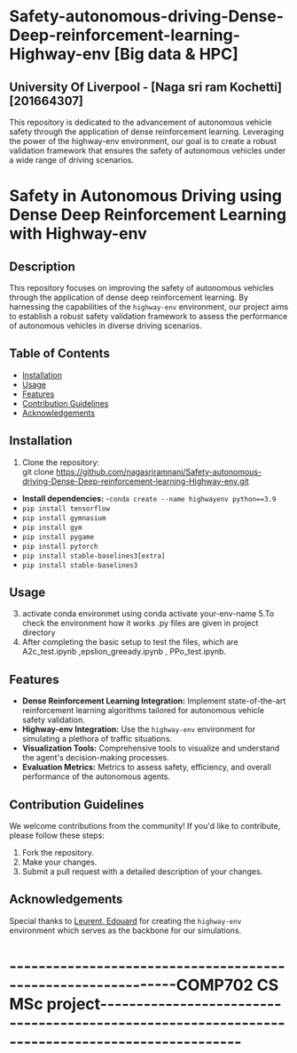 

# Safety-autonomous-driving-Dense-Deep-reinforcement-learning-Highway-env [Big data & HPC]

## University Of Liverpool - [Naga sri ram Kochetti] [201664307] 
This repository is dedicated to the advancement of autonomous vehicle safety through the application of dense reinforcement learning. Leveraging the power of the highway-env environment, our goal is to create a robust validation framework that ensures the safety of autonomous vehicles under a wide range of driving scenarios.
# Safety in Autonomous Driving using Dense Deep Reinforcement Learning with Highway-env

## Description
This repository focuses on improving the safety of autonomous vehicles through the application of dense deep reinforcement learning. By harnessing the capabilities of the `highway-env` environment, our project aims to establish a robust safety validation framework to assess the performance of autonomous vehicles in diverse driving scenarios.

## Table of Contents
- [Installation](#installation)
- [Usage](#usage)
- [Features](#features)
- [Contribution Guidelines](#contribution-guidelines)
- [Acknowledgements](#acknowledgements)

## Installation
1. Clone the repository:  
git clone https://github.com/nagasriramnani/Safety-autonomous-driving-Dense-Deep-reinforcement-learning-Highway-env.git


- **Install dependencies:**
-```conda create --name highwayenv python==3.9```  
- ```pip install tensorflow```
- ```pip install gymnasium```
- ```pip install gym```
- ```pip install pygame```
- ```pip install pytorch```
- ```pip install stable-baselines3[extra]```
- ```pip install stable-baselines3```



## Usage
3. activate conda environmet using
   conda activate your-env-name
5.To check the environment how it works .py files are given in project directory
3. After completing the basic setup to test the files, which are A2c_test.ipynb ,epslion_greeady.ipynb , PPo_test.ipynb.

## Features
- **Dense Reinforcement Learning Integration:** Implement state-of-the-art reinforcement learning algorithms tailored for autonomous vehicle safety validation.
- **Highway-env Integration:** Use the `highway-env` environment for simulating a plethora of traffic situations.
- **Visualization Tools:** Comprehensive tools to visualize and understand the agent's decision-making processes.
- **Evaluation Metrics:** Metrics to assess safety, efficiency, and overall performance of the autonomous agents.

## Contribution Guidelines
We welcome contributions from the community! If you'd like to contribute, please follow these steps:
1. Fork the repository.
2. Make your changes.
3. Submit a pull request with a detailed description of your changes.


## Acknowledgements
Special thanks to [Leurent, Edouard](https://github.com/eleurent/highway-env) for creating the `highway-env` environment which serves as the backbone for our simulations.






# -------------------------------------------------------------COMP702 CS MSc project-----------------------------------------------------------------------------------------------

